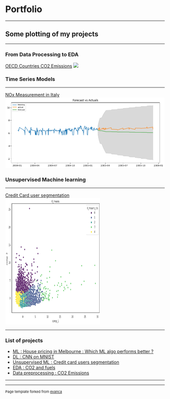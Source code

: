 # Portfolio

---
## Some plotting of my projects
---
### From Data Processing to EDA

[OECD Countries CO2 Emissions](/sample_page)
<img src="images/dummy_thumbnail.jpg?raw=true"/>

### Time Series Models
---
[NOx Measurement in Italy](/pdf/sample_presentation.pdf)
<img src="images/timeseries.png?raw=true"/>

### Unsupervised Machine learning 
---
[Credit Card user segmentation](http://example.com/)
<img src="images/Unsupervised.png?raw=true" height="400" width ="300"/>

---

### List of projects

- [ML : House pricing in Melbourne : Which ML algo performs better ?](http://example.com/)
- [DL : CNN on MNIST](http://example.com/)
- [Unsupervised ML : Credit card users segmentation](http://example.com/)
- [EDA : CO2 and fuels](http://example.com/)
- [Data preprocessing : CO2 Emissions](http://example.com/)

---




---
<p style="font-size:11px">Page template forked from <a href="https://github.com/evanca/quick-portfolio">evanca</a></p>
<!-- Remove above link if you don't want to attibute -->
